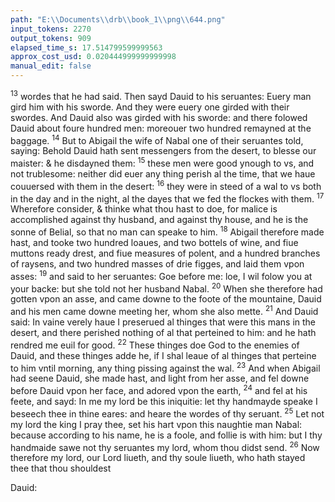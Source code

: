 ```yaml
---
path: "E:\\Documents\\drb\\book_1\\png\\644.png"
input_tokens: 2270
output_tokens: 909
elapsed_time_s: 17.514799599999563
approx_cost_usd: 0.020444999999999998
manual_edit: false
---
```

<sup>13</sup> wordes that he had said. Then sayd Dauid to his seruantes: Euery man gird him with his sworde. And they were euery one girded with their swordes. And Dauid also was girded with his sworde: and there folowed Dauid about foure hundred men: moreouer two hundred remayned at the baggage. <sup>14</sup> But to Abigail the wife of Nabal one of their seruantes told, saying: Behold Dauid hath sent messengers from the desert, to blesse our maister: & he disdayned them: <sup>15</sup> these men were good ynough to vs, and not trublesome: neither did euer any thing perish al the time, that we haue couuersed with them in the desert: <sup>16</sup> they were in steed of a wal to vs both in the day and in the night, al the dayes that we fed the flockes with them. <sup>17</sup> Wherefore consider, & thinke what thou hast to doe, for malice is accomplished against thy husband, and against thy house, and he is the sonne of Belial, so that no man can speake to him. <sup>18</sup> Abigail therefore made hast, and tooke two hundred loaues, and two bottels of wine, and fiue muttons ready drest, and fiue measures of polent, and a hundred branches of raysens, and two hundred masses of drie figges, and laid them vpon asses: <sup>19</sup> and said to her seruantes: Goe before me: loe, I wil folow you at your backe: but she told not her husband Nabal. <sup>20</sup> When she therefore had gotten vpon an asse, and came downe to the foote of the mountaine, Dauid and his men came downe meeting her, whom she also mette. <sup>21</sup> And Dauid said: In vaine verely haue I preserued al thinges that were this mans in the desert, and there perished nothing of al that perteined to him: and he hath rendred me euil for good. <sup>22</sup> These thinges doe God to the enemies of Dauid, and these thinges adde he, if I shal leaue of al thinges that perteine to him vntil morning, any thing pissing against the wal. <sup>23</sup> And when Abigail had seene Dauid, she made hast, and light from her asse, and fel downe before Dauid vpon her face, and adored vpon the earth, <sup>24</sup> and fel at his feete, and sayd: In me my lord be this iniquitie: let thy handmayde speake I beseech thee in thine eares: and heare the wordes of thy seruant. <sup>25</sup> Let not my lord the king I pray thee, set his hart vpon this naughtie man Nabal: because according to his name, he is a foole, and follie is with him: but I thy handmaide sawe not thy seruantes my lord, whom thou didst send. <sup>26</sup> Now therefore my lord, our Lord liueth, and thy soule liueth, who hath stayed thee that thou shouldest

[^1]: Not a malicious mind, such as Saul bore vniustly against Dauid, but punishment is decreed against Nabal, for not only denying a reasonable request, but also for so reprochful an answer.

[^2]: Euil wordes for curteous vsage heretofore, and for late gentil intreating by messengers.

<aside>Dauid:</aside>